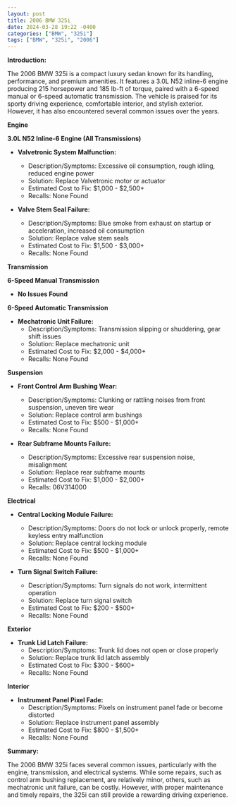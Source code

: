 ```yaml
---
layout: post
title: 2006 BMW 325i
date: 2024-03-28 19:22 -0400
categories: ["BMW", "325i"]
tags: ["BMW", "325i", "2006"]
---
```

**Introduction:**

The 2006 BMW 325i is a compact luxury sedan known for its handling, performance, and premium amenities. It features a 3.0L N52 inline-6 engine producing 215 horsepower and 185 lb-ft of torque, paired with a 6-speed manual or 6-speed automatic transmission. The vehicle is praised for its sporty driving experience, comfortable interior, and stylish exterior. However, it has also encountered several common issues over the years.

**Engine**

**3.0L N52 Inline-6 Engine (All Transmissions)**

* **Valvetronic System Malfunction:**
    * Description/Symptoms: Excessive oil consumption, rough idling, reduced engine power
    * Solution: Replace Valvetronic motor or actuator
    * Estimated Cost to Fix: $1,000 - $2,500+
    * Recalls: None Found

* **Valve Stem Seal Failure:**
    * Description/Symptoms: Blue smoke from exhaust on startup or acceleration, increased oil consumption
    * Solution: Replace valve stem seals
    * Estimated Cost to Fix: $1,500 - $3,000+
    * Recalls: None Found

**Transmission**

**6-Speed Manual Transmission**

* **No Issues Found**

**6-Speed Automatic Transmission**

* **Mechatronic Unit Failure:**
    * Description/Symptoms: Transmission slipping or shuddering, gear shift issues
    * Solution: Replace mechatronic unit
    * Estimated Cost to Fix: $2,000 - $4,000+
    * Recalls: None Found

**Suspension**

* **Front Control Arm Bushing Wear:**
    * Description/Symptoms: Clunking or rattling noises from front suspension, uneven tire wear
    * Solution: Replace control arm bushings
    * Estimated Cost to Fix: $500 - $1,000+
    * Recalls: None Found

* **Rear Subframe Mounts Failure:**
    * Description/Symptoms: Excessive rear suspension noise, misalignment
    * Solution: Replace rear subframe mounts
    * Estimated Cost to Fix: $1,000 - $2,000+
    * Recalls: 06V314000

**Electrical**

* **Central Locking Module Failure:**
    * Description/Symptoms: Doors do not lock or unlock properly, remote keyless entry malfunction
    * Solution: Replace central locking module
    * Estimated Cost to Fix: $500 - $1,000+
    * Recalls: None Found

* **Turn Signal Switch Failure:**
    * Description/Symptoms: Turn signals do not work, intermittent operation
    * Solution: Replace turn signal switch
    * Estimated Cost to Fix: $200 - $500+
    * Recalls: None Found

**Exterior**

* **Trunk Lid Latch Failure:**
    * Description/Symptoms: Trunk lid does not open or close properly
    * Solution: Replace trunk lid latch assembly
    * Estimated Cost to Fix: $300 - $600+
    * Recalls: None Found

**Interior**

* **Instrument Panel Pixel Fade:**
    * Description/Symptoms: Pixels on instrument panel fade or become distorted
    * Solution: Replace instrument panel assembly
    * Estimated Cost to Fix: $800 - $1,500+
    * Recalls: None Found

**Summary:**

The 2006 BMW 325i faces several common issues, particularly with the engine, transmission, and electrical systems. While some repairs, such as control arm bushing replacement, are relatively minor, others, such as mechatronic unit failure, can be costly. However, with proper maintenance and timely repairs, the 325i can still provide a rewarding driving experience.
